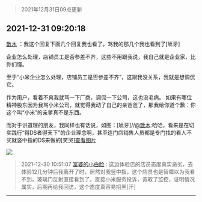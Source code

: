 > 2021年12月31日09点更新
<link rel="stylesheet" href="https://cdn.jsdelivr.net/gh/taotie6/sampleJSON@main/css/photo_show.css">
<meta name="referrer" content="no-referrer" />


 ## 2021-12-31 09:20:18 

 [㪚木](https://www.coolapk.com/feed/32491093?shareKey=NDMzMDY2YTdmYzZlNjFjZTYyYzc~) ：我这个回复下面几个回复我也看了。骂我的那几个我也看到了[呲牙]

企业怎么处理，店铺员工是否参差不齐，这些不用跟我说，我自己就是企业家，比你们懂。

至于“小米企业怎么处理，店铺员工是否参差不齐”，这跟我没关系，我就是想调侃它。

作为用户，看着不爽我就骂一下厂商，调侃一下公司<!--break-->，这也没毛病。
如果有哪位精神股东因为我骂小米公司，就觉得我动了自己的亲爸爸了，那我给你道个歉：你这个叫“小米”的亲爹真不是东西。

而对于讲道理的朋友，我同样也有话说，如图：[呲牙]//<a class="feed-link-uname" href="/u/㪚木">@㪚木</a>:哈哈，看来是在切实践行“得DS者得天下”的企业理念啊，甚至连门店销售人员都是专门找的看人不买就竖中指的DS来做的[笑哭]<a class="feed-forward-pic" href="http://image.coolapk.com/feed/2019/0507/23/1081091_4586_1095@230x167.gif">查看图片</a> 

<div class="album">
<img class="img-item" src="http://image.coolapk.com/feed/2021/1231/09/1081091_4da65435_3617_3768_47@1080x1391.png" />
</div>

> 2021-12-30 10:51:07 
> [富婆的小白脸](https://www.coolapk.com/feed/32468128?shareKey=NTk1YzY3ZWNjNWNiNjFjZTYyYzc~) : 这边体验店的店员态度真实恶劣，去体验12几分钟后我离开了时，居然对我竖中指，这个店员也是智障以为我看不到，玻璃门反射直接看到了。直接小米服务投诉，调取了监控，证明情况属实，后期再给我回访，这个态度真容易招黑[汗] 

 ------- 

